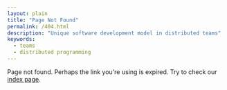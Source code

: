 ```yaml
---
layout: plain
title: "Page Not Found"
permalink: /404.html
description: "Unique software development model in distributed teams"
keywords:
  - teams
  - distributed programming
---
```


Page not found. Perhaps the link you're using is expired.
Try to check our [index page](/).
